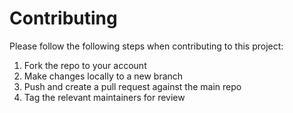 # Contributing

Please follow the following steps when contributing to this project:

1. Fork the repo to your account
1. Make changes locally to a new branch
1. Push and create a pull request against the main repo
1. Tag the relevant maintainers for review
